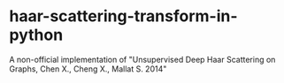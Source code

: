 # haar-scattering-transform-in-python
A non-official implementation of "Unsupervised Deep Haar Scattering on Graphs, Chen X., Cheng X., Mallat S. 2014"